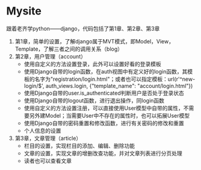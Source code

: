 # Mysite
跟着老齐学python——django，代码包括了第1章、第2章、第3章
1. 第1章，简单的设置，了解django属于MVT模式，即Model，View，Template，了解三者之间的调用关系（blog）
2. 第2章，用户管理（account）
   - 使用自定义的方法设置登录，此外可以设置好看的登录模板
   - 使用Django自带的login函数，在auth视图中有定义好的login函数，其模板的名字为"registration/login.html"；或者也可以指定模板：url(r'^new-login/$', auth_views.login, {"template_name": "account/login.html"})
   - 使用Django自带的user.is_authenticated判断用户是否处于登录状态
   - 使用Django自带的logout函数，进行退出操作，同login函数
   - 使用自定义的方法设置注册，可以直接使用User模型中自带的属性，不需要另外建Model；当需要User中不存在的属性时，也可以拓展User模型
   - 使用Django自带的密码重置和修改函数，进行有关密码的修改和重置
   - 个人信息的设置
3. 第3章，文章管理（article）
   - 栏目的设置，实现栏目的添加、编辑、删除功能
   - 文章的设置，实现文章的增删改查功能，并对文章列表进行分页处理
   - 读者也可以查看文章
   
